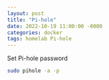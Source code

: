 ```yaml
---
layout: post
title: "Pi-hole"
date: 2022-10-19 11:00:00 -0000
categories: docker
tags: homelab Pi-hole
---
```


Set Pi-hole password
```bash
sudo pihole -a -p
```